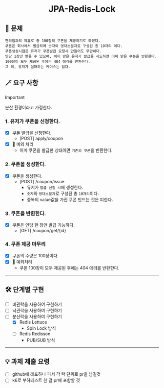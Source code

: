 <div align = center>

# JPA-Redis-Lock
  
</div>

## 📜 문제
```text
편의점과의 제휴로 총 100장의 쿠폰을 제공하기로 하였다.
쿠폰은 회사에서 발급하며 숫자와 영대소문자로 구성된 총 10자리 이다.
쿠폰생성시점은 유저가 쿠폰발급 요청시 만들어도 무관하다.
인당 1장만 받을 수 있으며, 이미 받은 유저가 발급을 시도하면 이미 받은 쿠폰을 반환한다.
100장이 모두 제공된 후에는 404 에러를 반환한다.
그 외, 유저가 실패하는 케이스는 없다.
```
## 🪄 요구 사항
> [!important]
> 분산 환경이라고 가정한다.

### 1. 유저가 쿠폰을 신청한다.
- [x] 쿠폰 발급을 신청한다.
  - [POST] apply/coupon
- [x] 📢 예외 처리
  - 이미 쿠폰을 발급한 상태이면 `기존의 쿠폰`을 반환한다.

### 2. 쿠폰을 생성한다.
- [x] 쿠폰을 생성한다.
  - [POST] /coupon/issue
    - 유저가 `발급 신청 시`에 생성한다. 
    - `숫자`와 `영대소문자`로 구성된 총 `10자리`이다.
    - 중복의 value값을 가진 쿠폰 만드는 것은 피한다.

### 3. 쿠폰을 반환한다.
- [x] 쿠폰은 인당 한 장만 발급 가능하다.
  - [GET] /coupon/get/{id}

### 4. 쿠폰 제공 마무리
- [x] 쿠폰의 수량은 100장이다.
- [x] 📢 예외처리
  - 쿠폰 100장이 모두 제공된 후에는 404 에러를 반환한다.

---

## 🛠️ 단계별 구현
- [ ] 비관락을 사용하여 구현하기
- [ ] 낙관락을 사용하여 구현하기
- [ ] 분산락을 사용하여 구현하기
  - [x] Redis Lettuce
    - Spin Lock 방식
  - [ ] Redis Redisson
    - PUB/SUB 방식

---

## 💡 과제 제출 요령
- [ ] github에 레포하나 파서 각 락 단위로 pr을 남길것 
- [ ] k6로 부하테스트 한 걸 pr에 포함할 것
